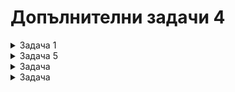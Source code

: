 #  Допълнителни задачи 4

<details>
    <summary>Задача 1</summary>

Първите 6 реда на дейтасета "statistics" изглеждат така:

|   |  gender | maritualStatus | workingStatus | age |
|---|---------|----------------|---------------|---- |
| 1 |  Male   | Married        | Working       | 45  |
| 2 |  Female | Unmarried      | Working       | 22  |
| 3 |  Female | Married        | Not working   | 36  |
| 4 |  Male   | Unmarried      | Working       | NA  |
| 5 |  Female | Married        | Working       | 42  |
| 6 |  Male   | Unmarried      | Not working   | 28  |

Напишете скрипт в R, който да изведе медианата на възрастта на мъжете.

Отговор: median(statistics$age)?
</details>

<details>
    <summary>Задача 5</summary>

Времето за преживяване след първоначалното откриване на левкемия е нормално разпределена случайна величина със стандартно отклонение 3 месеца. Наблюдавани са преживяванията на 16 случайно избрани пациента, записани в променливата survive = 10.0 13.6 13.2 11.6 12.5 14.2 14.9 14.5 13.4 8.6 11.5 16.0 14.2 16.8 17.9 17.0. Напишете скрипт в R, с който да построите 95% доверителен интервал за средното време на живот на болните.

Отговор:```t.test(survive, conf.level = 0.95)```
</details>

<details>
    <summary>Задача</summary>

Наблюдавани са средните месечни разходи на жените и мъжете за облекло. Резултатите от наблюдението са записани съответно в променливите female и male. Напишете скрипт в R, с който да се провери дали жените харчат за облекло статистически значимо повече от мъжете. Формулирайте хипотезите. Използвайте риск за грешка от първи род 6%. Ако е получен следния резултат:
```
data: female and male
t = 1.1953, df = 410.12, p-value = 0.1163
alternative hypothesis: true difference is means is greater than 0
94 percent confidence interval:
    -0.3287084  Inf
sample estimates:
mean of x   mean of y
38.27982    37.19678
```
Анализирайте го.

Отговор:
```
Искаме да проверим дали средното на променливата female е значително по-голяма от следното на male, тоест дали mu1 > mu2. За тази цел първо ще използваме shapiro.test(male) и shapiro.test(female), за да определим дали са нормално разпределени. За нулева хипотеза приемаме H0: mu1 >= mu2, а за алтернатива H1: mu1 < mu2. Данните са нормално разпределени, затова използваме t.test(male, female, alternative = "less"). От резултатите, които сме получили, виждаме, че стойността на p-value = 0.1163, което е повече от риск за грешка от първи род 6%, което е по-малко от резултатът, който сме получили, и следователно нулевата хипотеза се приема.
```
</details>

<details>
    <summary>Задача</summary>

С цел изследване влиянието на добавките за дизелов двигател върху продължителността му на живот (в хиляди километри) при равни други условия са наблюдавани продължителностите на живот и вида на редовно използваните добавки за дизелово гориво. Резултатите са записани в таблица supplement с 3 колони (за всеки вид добавка по една). Това са първите 3 реда на таблицата:

|    A   |    B   |   C    |
|--------|--------|--------|
| 266.12 | 378.13 | 395.46 |
| 295.93 | 477.12 | 299.52 | 
| 412.13 | 298.56 | 346.70 |

Напишете скрипт, с който да подготвите данните за използване от ANOVA. Напишете скрипт, с който да реализирате ANOVA и да изведете систематизирания резултат за модела. Начертайте на една графика боксплотовете за всяка от подгрупите. Ако резултатите от изследването са:

```
                Df  Sum Sq  Mean Sq F value Pr(>F)
supplementType  2   7292    3646      1.155 0.316
Residuals       297 937163  3155
```
Анализирайте ги.

</details>